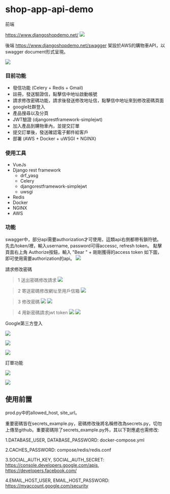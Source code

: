 # **shop-app-api-demo**

前端

https://www.djangoshopdemo.net/
 ![](pic/shop-app-frontend.png)

後端
https://www.djangoshopdemo.net/swagger
 架設於AWS的購物車API，以swagger document形式呈現。
 
 ![](pic/shopapi.png)

### **目前功能**
  - 發信功能 (Celery + Redis + Gmail)
  - 註冊，發送驗證信，點擊信中地址啟動帳號
  - 請求修改密碼功能，請求後發送修改地址信，點擊信中地址來到修改密碼頁面 
  - google社群登入
  - 產品搜尋以及分頁
  - JWT驗證 (djangorestframework-simplejwt)
  - 加入產品到購物車內，並提交訂單
  - 提交訂單後，發送確認電子郵件給客戶
  - 部署 (AWS + Docker + uWSGI + NGINX)

### **使用工具**
 - VueJs
 - Django rest framework
   - drf_yasg
   - Celery 
   - djangorestframework-simplejwt
   - uwsgi
 - Redis 
 - Docker
 - NGINX
 - AWS

### **功能**

swagger中，部分api需要authorization才可使用，這類api右側都帶有鎖符號。 先去/token/裡，輸入username, password可得accessc, refresh token。
點擊頁面右上角 Authorize按鈕，輸入 "Bear " + 剛剛獲得的access token 如下圖，即可使用需要authorization的api。
![](pic/autorised.png)


 請求修改密碼

>  1 送出密碼修改請求
![](pic/reset%20pass.png)

>  2 寄送密碼修改網址至用戶信箱
![](pic/reset%20pass2.png)

>  3 修改密碼
![](pic/reset%20pass3.png)
![](pic/reset%20pass4.png)

>  4 用新密碼請求jwt token
![](pic/reset%20pass5.png)
![](pic/reset%20pass6.png)


Google第三方登入

![](pic/oauth2%200.png)

![](pic/oauth2.png)

![](pic/oauth2%202.png)


訂單功能

![](pic/order.png)

![](pic/order%202.png)


## **使用前置**

 prod.py中的allowed_host, site_url。

 重要密碼皆在secrets_example.py，密碼修改後將名稱修改為secrets.py，切勿上傳至github。重要密碼除了secrets_example.py外，其以下對應處也需修改:

1.DATABASE_USER, DATABASE_PASSWORD: docker-compose.yml

2.CACHES_PASSWORD: compose/redis/redis.conf

3.SOCIAL_AUTH_KEY, SOCIAL_AUTH_SECRET: https://console.developers.google.com/apis, https://developers.facebook.com/

4.EMAIL_HOST_USER, EMAIL_HOST_PASSWORD: https://myaccount.google.com/security
